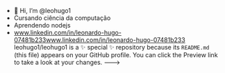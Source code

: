 - 👋 Hi, I’m @leohugo1
- Cursando ciência da computação
- Aprendendo nodejs
- www.linkedin.com/in/leonardo-hugo-07481b233www.linkedin.com/in/leonardo-hugo-07481b233 
leohugo1/leohugo1 is a ✨ special ✨ repository because its `README.md` (this file) appears on your GitHub profile.
You can click the Preview link to take a look at your changes.
--->
